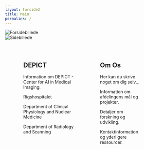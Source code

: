 ```yaml
---
layout: forside2
title: Main
permalink: /
---
```


<head>
  <style>
    /* CSS-regler til styling af denne side */
    .image-placeholder {
      width: 100%;
      position: relative;
      margin: 0;
      padding: 0;
    }

    .full-width-image {
      width: 100%;
      height: auto;
      display: block;
    }

    .clearfix {
      display: flex;
      justify-content: space-between;
      margin: 20px auto; /* Giver lidt margin over og under sektionen */
      max-width: 1200px;
      padding: 0 20px;
      box-sizing: border-box;
    }

    .column {
      flex: 1;
      margin: 0 20px;
      padding: 20px;
      box-sizing: border-box;
    }

    .column p {
      margin: 0 0 15px;
    }
  </style>
</head>

<article>
  <!-- Placeholder til billede -->
  <div class="image-placeholder">
    <img src="{{ site.baseurl }}/assets/img/Forsidebillede.jpg.jpg" alt="Forsidebillede" class="full-width-image">
  </div>

  <div class="image-placeholder">
    <img src="{{ site.baseurl }}/assets/img/side22.jpg" alt="Sidebillede" class="full-width-image">
  </div>

<div class="clearfix">
    <div class="column">
      <h2>DEPICT</h2>
      <p>Information om DEPICT - Center for AI in Medical Imaging.</p>
      <p>Rigshospitalet</p>
      <p>Department of Clinical Physiology and Nuclear Medicine</p>
      <p>Department of Radiology and Scanning</p>
    </div>
    <div class="column">
      <h2>Om Os</h2>
      <p>Her kan du skrive noget om dig selv...</p>
      <p>Information om afdelingens mål og projekter.</p>
      <p>Detaljer om forskning og udvikling.</p>
      <p>Kontaktinformation og yderligere ressourcer.</p>
    </div>
  </div>
  
</article>


